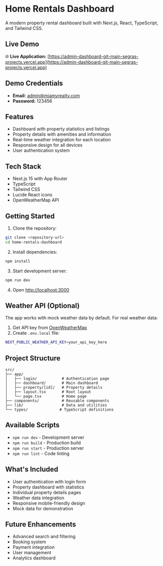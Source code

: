 # Home Rentals Dashboard

A modern property rental dashboard built with Next.js, React, TypeScript, and Tailwind CSS.

## Live Demo

🌐 **Live Application:** [https://admin-dashboard-git-main-segras-projects.vercel.app](https://admin-dashboard-git-main-segras-projects.vercel.app)

## Demo Credentials

- **Email:** admin@miamyrealty.com
- **Password:** 123456

## Features

- Dashboard with property statistics and listings
- Property details with amenities and information
- Real-time weather integration for each location
- Responsive design for all devices
- User authentication system

## Tech Stack

- Next.js 15 with App Router
- TypeScript
- Tailwind CSS
- Lucide React icons
- OpenWeatherMap API

## Getting Started

1. Clone the repository:

```bash
git clone <repository-url>
cd home-rentals-dashboard
```

2. Install dependencies:

```bash
npm install
```

3. Start development server:

```bash
npm run dev
```

4. Open [http://localhost:3000](http://localhost:3000)

## Weather API (Optional)

The app works with mock weather data by default. For real weather data:

1. Get API key from [OpenWeatherMap](https://openweathermap.org/api)
2. Create `.env.local` file:

```bash
NEXT_PUBLIC_WEATHER_API_KEY=your_api_key_here
```

## Project Structure

```
src/
├── app/
│   ├── login/           # Authentication page
│   ├── dashboard/       # Main dashboard
│   ├── property/[id]/   # Property details
│   ├── layout.tsx       # Root layout
│   └── page.tsx         # Home page
├── components/          # Reusable components
├── lib/                 # Data and utilities
└── types/              # TypeScript definitions
```

## Available Scripts

- `npm run dev` - Development server
- `npm run build` - Production build
- `npm run start` - Production server
- `npm run lint` - Code linting

## What's Included

- User authentication with login form
- Property dashboard with statistics
- Individual property details pages
- Weather data integration
- Responsive mobile-friendly design
- Mock data for demonstration

## Future Enhancements

- Advanced search and filtering
- Booking system
- Payment integration
- User management
- Analytics dashboard
